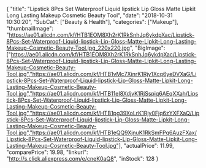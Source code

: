 {
	"title": "Lipstick 8Pcs Set Waterproof Liquid lipstick Lip Gloss Matte Lipkit  Long Lasting Makeup Cosmetic Beauty Tool",
	"date": "2018-10-31 10:30:20",
	"SubCat": ["Beauty & Health"],
	"categories": ["Makeup"],
	"thumbnailImage": "https://ae01.alicdn.com/kf/HTB1EOM8Xh2rK1RkSnhJq6ykdpXac/Lipstick-8Pcs-Set-Waterproof-Liquid-lipstick-Lip-Gloss-Matte-Lipkit-Long-Lasting-Makeup-Cosmetic-Beauty-Tool.jpg_220x220.jpg",
	"BigImage": ["https://ae01.alicdn.com/kf/HTB1EOM8Xh2rK1RkSnhJq6ykdpXac/Lipstick-8Pcs-Set-Waterproof-Liquid-lipstick-Lip-Gloss-Matte-Lipkit-Long-Lasting-Makeup-Cosmetic-Beauty-Tool.jpg","https://ae01.alicdn.com/kf/HTB1vMc7XinrK1Rjy1Xcq6yeDVXaG/Lipstick-8Pcs-Set-Waterproof-Liquid-lipstick-Lip-Gloss-Matte-Lipkit-Long-Lasting-Makeup-Cosmetic-Beauty-Tool.jpg","https://ae01.alicdn.com/kf/HTB11eI8XdjvK1RjSspiq6AEqXXah/Lipstick-8Pcs-Set-Waterproof-Liquid-lipstick-Lip-Gloss-Matte-Lipkit-Long-Lasting-Makeup-Cosmetic-Beauty-Tool.jpg","https://ae01.alicdn.com/kf/HTB1pg39XoLrK1Rjy0Fjq6zYXFXaQ/Lipstick-8Pcs-Set-Waterproof-Liquid-lipstick-Lip-Gloss-Matte-Lipkit-Long-Lasting-Makeup-Cosmetic-Beauty-Tool.jpg","https://ae01.alicdn.com/kf/HTB1eQQ9XjnuK1RkSmFPq6AuzFXax/Lipstick-8Pcs-Set-Waterproof-Liquid-lipstick-Lip-Gloss-Matte-Lipkit-Long-Lasting-Makeup-Cosmetic-Beauty-Tool.jpg"],
	"actualPrice": 11.99,
	"comparePrice": 19.98,
	"linkurl": "http://s.click.aliexpress.com/e/cneK0aQ8",
	"inStock": 128
}
